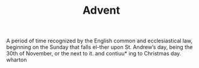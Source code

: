 ---
title: Advent
permalink: "/definitions/advent.html"
body: A period of time recognized by the English common and ecclesiastical law, beginning
  on the Sunday that falls el-ther upon St. Andrew’s day, being the 30th of November,
  or the next to it. and contiuu* ing to Christmas day. wharton
published_at: '2018-07-07'
layout: post
---